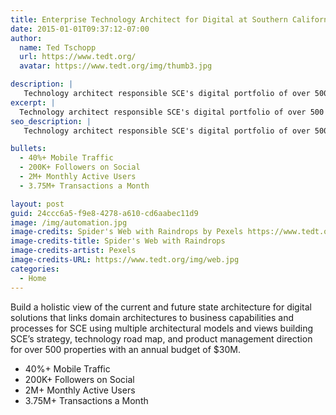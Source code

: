 ```yaml
---
title: Enterprise Technology Architect for Digital at Southern California Edison
date: 2015-01-01T09:37:12-07:00
author:
  name: Ted Tschopp
  url: https://www.tedt.org/
  avatar: https://www.tedt.org/img/thumb3.jpg

description: |
   Technology architect responsible SCE's digital portfolio of over 500 properties and $30M annual budget providing strategy, technology road map, and product management for digital solutions.   
excerpt: |
  Technology architect responsible SCE's digital portfolio of over 500 properties and $30M annual budget providing strategy, technology road map, and product management for digital solutions.
seo_description: |
   Technology architect responsible SCE's digital portfolio of over 500 properties and $30M annual budget providing strategy, technology road map, and product management for digital solutions.

bullets:
  - 40%+ Mobile Traffic
  - 200K+ Followers on Social
  - 2M+ Monthly Active Users
  - 3.75M+ Transactions a Month

layout: post
guid: 24ccc6a5-f9e8-4278-a610-cd6aabec11d9
image: /img/automation.jpg
image-credits: Spider's Web with Raindrops by Pexels https://www.tedt.org/img/web.jpg  
image-credits-title: Spider's Web with Raindrops
image-credits-artist: Pexels
image-credits-URL: https://www.tedt.org/img/web.jpg
categories:
  - Home
---
```


Build a holistic view of the current and future state architecture for digital solutions that links domain architectures to business capabilities and processes for SCE using multiple architectural models and views building SCE’s strategy, technology road map, and product management direction for over 500 properties with an annual budget of $30M.
* 40%+ Mobile Traffic
* 200K+ Followers on Social
* 2M+ Monthly Active Users
* 3.75M+ Transactions a Month